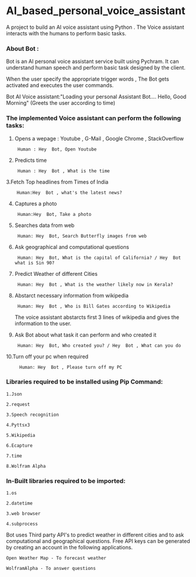 # AI_based_personal_voice_assistant

A project to build an AI voice assistant using Python . The Voice assistant interacts with the humans to perform basic tasks.


### About Bot :

 Bot is an AI personal voice assistant service built using Pychram. It can understand human speech and perform basic task designed by the client.

When the user specify the appropriate trigger words , The  Bot gets activated and executes the user commands.


 Bot AI Voice assistant:"Loading your personal Assistant  Bot....
                          Hello, Good Morning" (Greets the user according to time)



### The implemented Voice assistant can perform the following tasks:


1. Opens a wepage : Youtube , G-Mail , Google Chrome , StackOverflow 
	
	
		Human : Hey  Bot, Open Youtube
		
		
2. Predicts time 
	
	
		Human : Hey  Bot , What is the time
		
		
3.Fetch Top headlines from Times of India
	
         
		Human:Hey  Bot , what's the latest news?
		
		
4. Captures a photo
	
  		
		Human:Hey  Bot, Take a photo
		
		
5. Searches data from web
	
   		
		Human: Hey  Bot, Search Butterfly images from web
		
		
6. Ask geographical and computational questions
	
  	 	
		Human: Hey  Bot, What is the capital of California? / Hey  Bot what is Sin 90?
		
		
7. Predict Weather of different Cities
   		
	
		Human: Hey  Bot , What is the weather likely now in Kerala?
		
	
8. Abstarct necessary information from wikipedia
	
   		
		Human: Hey  Bot , Who is Bill Gates according to Wikipedia
		
		
   The voice assistant abstarcts first 3 lines of wikipedia and gives the information to the user.
	
	
9. Ask  Bot about what task it can perform and who created it
	
   		
	  	Human: Hey  Bot, Who created you? / Hey  Bot , What can you do
		
		
10.Turn off your pc when required
   		

   		 Human: Hey  Bot , Please turn off my PC



### Libraries required to be installed using Pip Command:
	
	1.Json
	
	2.request
	
	3.Speech recognition
	
 	4.Pyttsx3
	
	5.Wikipedia
	
	6.Ecapture
	
	7.time
	
	8.Wolfram Alpha


### In-Built libraries required to be imported:

	1.os
	
	2.datetime
	
	3.web browser
	
	4.subprocess



 Bot uses Third party API's to predict weather in different cities and to ask computational and geographical questions. 
Free API keys can be generated by creating an account in the following applications.  
	
	Open Weather Map - To forecast weather
	
	WolframAlpha - To answer questions
	



